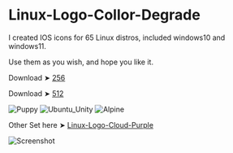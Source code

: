 # Linux-Logo-Collor-Degrade

I created IOS icons for 65 Linux distros, included windows10 and windows11.

Use them as you wish, and hope you like it.

Download ➤ [256](https://minhaskamal.github.io/DownGit/#/home?url=https://github.com/chris1111/Linux-Logo-Collor-Degrade/tree/main/256)

Download ➤ [512](https://minhaskamal.github.io/DownGit/#/home?url=https://github.com/chris1111/Linux-Logo-Collor-Degrade/tree/main/512)

![Puppy](https://github.com/chris1111/Linux-Logo-Collor-Degrade/assets/6248794/2ac7432f-e2a0-41ff-8d12-12ac455b14f7) ![Ubuntu_Unity](https://github.com/chris1111/Linux-Logo-Collor-Degrade/assets/6248794/c3665a31-9bca-4fb6-a804-bca8846524d4) ![Alpine](https://github.com/chris1111/Linux-Logo-Collor-Degrade/assets/6248794/ba3bf763-b698-4b45-b408-d41fb6b0a749)

Other Set here ➤ [Linux-Logo-Cloud-Purple](https://github.com/chris1111/Linux-Logo-Cloud-Purple)

![Screenshot](https://github.com/chris1111/Linux-Logo-Collor-Degrade/assets/6248794/f4374e76-c816-41e3-bca6-c2914f923f00)
